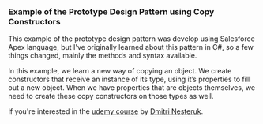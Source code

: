 ### Example of the Prototype Design Pattern using Copy Constructors

This example of the prototype design pattern was develop using Salesforce Apex language, but I've originally learned about this pattern in C#, so a few things changed, mainly the methods and syntax available.

In this example, we learn a new way of copying an object. We create constructors that receive an instance of its type, using it’s properties to fill out a new object. When we have properties that are objects themselves, we need to create these copy constructors on those types as well.

If you're interested in the [udemy course](https://www.udemy.com/course/design-patterns-csharp-dotnet) by [Dmitri Nesteruk](https://www.udemy.com/user/dmitrinesteruk/).

